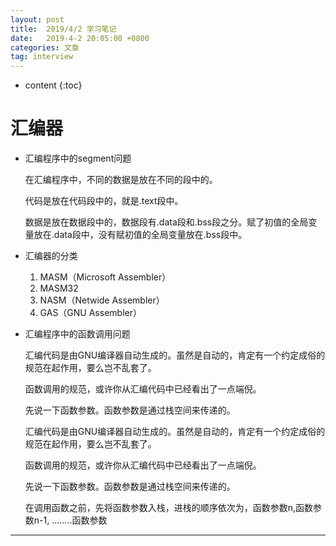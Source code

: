 ```yaml
---
layout: post
title:  2019/4/2 学习笔记
date:   2019-4-2 20:05:00 +0800
categories: 文章
tag: interview
---
```


* content
{:toc}
# 汇编器

- 汇编程序中的segment问题

  在汇编程序中，不同的数据是放在不同的段中的。

  代码是放在代码段中的，就是.text段中。

  数据是放在数据段中的，数据段有.data段和.bss段之分。赋了初值的全局变量放在.data段中，没有赋初值的全局变量放在.bss段中。

- 汇编器的分类

  1. MASM（Microsoft Assembler）
  2. MASM32
  3. NASM（Netwide Assembler）
  4. GAS（GNU Assembler）

- 汇编程序中的函数调用问题

  汇编代码是由GNU编译器自动生成的。虽然是自动的，肯定有一个约定成俗的规范在起作用，要么岂不乱套了。

  函数调用的规范，或许你从汇编代码中已经看出了一点端倪。

  先说一下函数参数。函数参数是通过栈空间来传递的。

  汇编代码是由GNU编译器自动生成的。虽然是自动的，肯定有一个约定成俗的规范在起作用，要么岂不乱套了。

  函数调用的规范，或许你从汇编代码中已经看出了一点端倪。

  先说一下函数参数。函数参数是通过栈空间来传递的。

  在调用函数之前，先将函数参数入栈，进栈的顺序依次为，函数参数n,函数参数n-1, ........函数参数

---------------------
